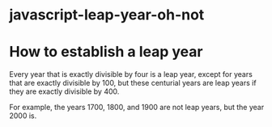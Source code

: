 # javascript-leap-year-oh-not
# How to establish a leap year

Every year that is exactly divisible by four is a leap year, except for years that are exactly divisible by 100, 
but these centurial years are leap years if they are exactly divisible by 400. 

For example, the years 1700, 1800, and 1900 are not leap years, but the year 2000 is.
